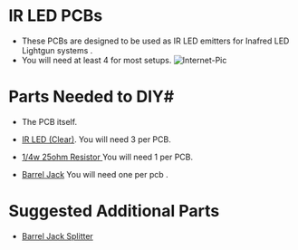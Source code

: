 # IR LED PCBs #

- These PCBs are designed to be used as IR LED emitters for Inafred LED Lightgun systems .
- You will need at least 4 for most setups.
![Internet-Pic](https://github.com/Fusion-Lightguns/P.I.G.S-PCBs/assets/118452807/79028332-1d38-4314-9ae5-f0ebeaa11420)

# Parts Needed to DIY#

- The PCB itself.
- [IR LED (Clear)](https://amzn.to/416dUVD). You will need 3 per PCB.

- [1/4w 25ohm Resistor ](https://amzn.to/3Lp8Zrx) You will need 1 per PCB.

- [Barrel Jack](https://a.co/d/3gGxRyi) You will need one per pcb .

# Suggested Additional Parts #
- [Barrel Jack Splitter](https://a.co/d/0fGnBxz)
